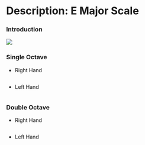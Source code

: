 # Description: E Major Scale

### Introduction
![](images/major-scale-04-e-flat-major-scale.png)

### Single Octave
* Right Hand
```

```
* Left Hand
```

```

### Double Octave
* Right Hand
```

```
* Left Hand
```

```

